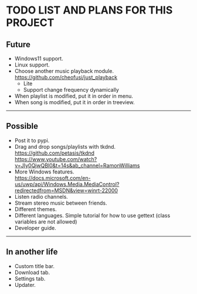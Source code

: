# TODO LIST AND PLANS FOR THIS PROJECT

## Future

- Windows11 support.
- Linux support.
- Choose another music playback module.
    <br>https://github.com/cheofusi/just_playback
    - Lite
    - Support change frequency dynamically
- When playlist is modified, put it in order in menu.
- When song is modified, put it in order in treeview.

---

## Possible

- Post it to pypi.
- Drag and drop songs/playlists with tkdnd.
    <br>https://github.com/petasis/tkdnd
    <br>https://www.youtube.com/watch?v=JIy0QjwQBl0&t=14s&ab_channel=RamonWilliams
- More Windows features.
    <br>https://docs.microsoft.com/en-us/uwp/api/Windows.Media.MediaControl?redirectedfrom=MSDN&view=winrt-22000
- Listen radio channels.
- Stream stereo music between friends.
- Different themes.
- Different languages. Simple tutorial for how to use gettext (class variables are not allowed)
- Developer guide.

---

## In another life

- Custom title bar.
- Download tab.
- Settings tab.
- Updater.